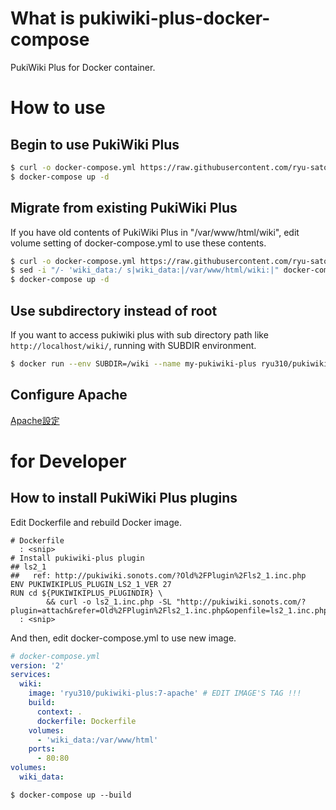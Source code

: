 # What is pukiwiki-plus-docker-compose

PukiWiki Plus for Docker container.

# How to use

## Begin to use PukiWiki Plus

```sh
$ curl -o docker-compose.yml https://raw.githubusercontent.com/ryu-sato/pukiwiki-plus-docker-compose/master/docker-compose.yml
$ docker-compose up -d
```

## Migrate from existing PukiWiki Plus

If you have old contents of PukiWiki Plus in "/var/www/html/wiki", edit volume setting of docker-compose.yml to use these contents.

```sh
$ curl -o docker-compose.yml https://raw.githubusercontent.com/ryu-sato/pukiwiki-plus-docker-compose/master/docker-compose.yml
$ sed -i "/- 'wiki_data:/ s|wiki_data:|/var/www/html/wiki:|" docker-compose.yml
$ docker-compose up -d
```

## Use subdirectory instead of root

If you want to access pukiwiki plus with sub directory path like `http://localhost/wiki/`,
running with SUBDIR environment.

```sh
$ docker run --env SUBDIR=/wiki --name my-pukiwiki-plus ryu310/pukiwiki-plus
```

## Configure Apache

[Apache設定](https://github.com/ryu-sato/pukiwiki-plus-docker-compose/wiki/Apache-%E3%83%95%E3%82%A1%E3%82%A4%E3%83%AB%E3%82%92%E8%A8%AD%E5%AE%9A%E3%81%99%E3%82%8B)

# for Developer

## How to install PukiWiki Plus plugins

Edit Dockerfile and rebuild Docker image.

```text
# Dockerfile
  : <snip>
# Install pukiwiki-plus plugin
## ls2_1
##   ref: http://pukiwiki.sonots.com/?Old%2FPlugin%2Fls2_1.inc.php
ENV PUKIWIKIPLUS_PLUGIN_LS2_1_VER 27
RUN cd ${PUKIWIKIPLUS_PLUGINDIR} \
        && curl -o ls2_1.inc.php -SL "http://pukiwiki.sonots.com/?plugin=attach&refer=Old%2FPlugin%2Fls2_1.inc.php&openfile=ls2_1.inc.php.${PUKIWIKIPLUS_PLUGIN_LS2_1_VER}"
  : <snip>
```

And then, edit docker-compose.yml to use new image.

```YAML
# docker-compose.yml
version: '2'
services:
  wiki:
    image: 'ryu310/pukiwiki-plus:7-apache' # EDIT IMAGE'S TAG !!!
    build:
      context: .
      dockerfile: Dockerfile
    volumes:
      - 'wiki_data:/var/www/html'
    ports:
      - 80:80
volumes:
  wiki_data:
```

```
$ docker-compose up --build
```
